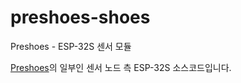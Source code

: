 # preshoes-shoes
Preshoes - ESP-32S 센서 모듈

[Preshoes](https://github.com/WBPBP/preshoes-docs)의 일부인 센서 노드 측 ESP-32S 소스코드입니다.
